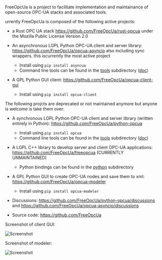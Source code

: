 FreeOpcUa is a project to facilitate implementation and maintainance of open-source OPC-UA stacks and associated tools. 

urrently FreeOpcUa is composed of the following active projects:

* a Rust OPC UA stack https://github.com/FreeOpcUa/rust-opcua under the Mozilla Public License Version 2.0

* An asynchronous LGPL Python OPC-UA client and server library: https://github.com/FreeOpcUa/opcua-asyncio also including sync wrappers. this iscurrently the most active project
  * Install using `pip install asyncua`
  * Command line tools can be found in the [tools](https://github.com/FreeOpcUa/opcua-asyncio/tree/master/tools) subdirectory ([doc](https://github.com/FreeOpcUa/opcua-asyncio#documentation))

* A GPL Python GUI client: https://github.com/FreeOpcUa/opcua-client-gui
  * Install using `pip install opcua-client`

The following projcts are deprecated or not maintained anymore but anyone is welcome is take them over:

* A synchronous LGPL Python OPC-UA client and server library (written entirely in Python): https://github.com/FreeOpcUa/python-opcua
  * Install using `pip install opcua`
  * Command line tools can be found in the [tools](https://github.com/FreeOpcUa/python-opcua/tree/master/tools) subdirectory ([doc](https://github.com/FreeOpcUa/python-opcua#documentation))

* A LGPL C++ library to develop server and client OPC-UA applications: https://github.com/FreeOpcUa/freeopcua (CURRENTLY UNMAINTAINED)
  * Python bindings can be found in the [python](https://github.com/FreeOpcUa/freeopcua/tree/master/python) subdirectory

* A GPL Python GUI to create OPC-UA nodes and save them to xml: https://github.com/FreeOpcUa/opcua-modeler
  * Install using `pip install opcua-modeler`

* Discussions: https://github.com/FreeOpcUa/python-opcua/discussions and https://github.com/FreeOpcUa/opcua-asyncio/discussions
* Source code: https://github.com/FreeOpcUa

Screenshot of client GUI:


![Screenshot](/screenshot.png?raw=true "Screenshot")

Screenshot of modeler:


![Screenshot](/screenshot-modeler.png?raw=true "Screenshot")
